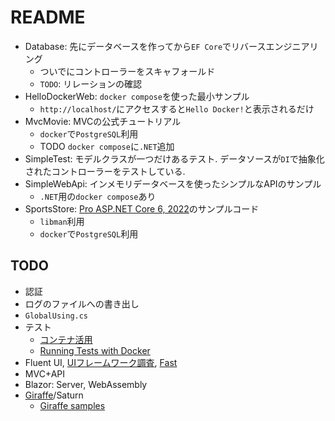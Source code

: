 # README

- Database: 先にデータベースを作ってから`EF Core`でリバースエンジニアリング
    - ついでにコントローラーをスキャフォールド
    - `TODO`: リレーションの確認
- HelloDockerWeb: `docker compose`を使った最小サンプル
    - `http://localhost/`にアクセスすると`Hello Docker!`と表示されるだけ
- MvcMovie: MVCの公式チュートリアル
    - `docker`で`PostgreSQL`利用
    - TODO `docker compose`に`.NET`追加
- SimpleTest: モデルクラスが一つだけあるテスト.
      データソースが`DI`で抽象化されたコントローラーをテストしている.
- SimpleWebApi: インメモリデータベースを使ったシンプルなAPIのサンプル
    - `.NET`用の`docker compose`あり
- SportsStore: [Pro ASP.NET Core 6, 2022](https://github.com/Apress/pro-asp.net-core-6/tree/main/11%20-%20SportsStore%20-%205)のサンプルコード
    - `libman`利用
    - `docker`で`PostgreSQL`利用

## TODO
- 認証
- ログのファイルへの書き出し
- `GlobalUsing.cs`
- テスト
    - [コンテナ活用](https://github.com/testcontainers/testcontainers-dotnet)
    - [Running Tests with Docker](https://github.com/dotnet/dotnet-docker/blob/main/samples/run-tests-in-sdk-container.md)
- Fluent UI, [UIフレームワーク調査](https://blazor-master.com/blazor-ui-framework/), [Fast](https://www.fast.design/)
- MVC+API
- Blazor: Server, WebAssembly
- [Giraffe](https://github.com/giraffe-fsharp/Giraffe)/Saturn
    - [Giraffe samples](https://github.com/giraffe-fsharp/samples)
